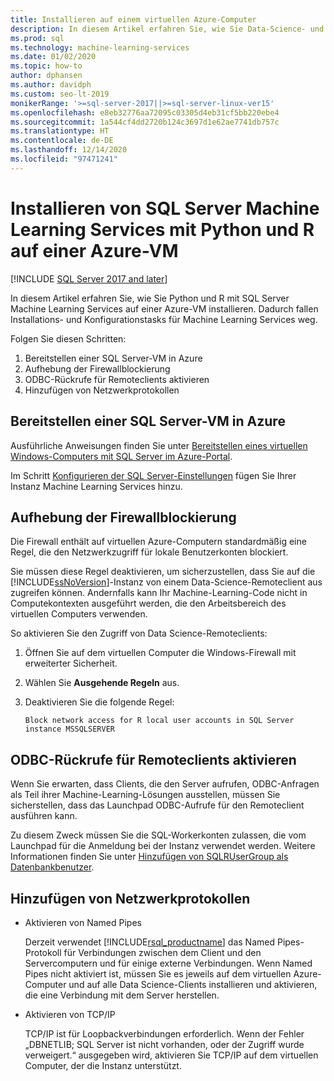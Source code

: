 ```yaml
---
title: Installieren auf einem virtuellen Azure-Computer
description: In diesem Artikel erfahren Sie, wie Sie Data-Science- und Machine Learning-Lösungen für R und Python mit SQL Server Machine Learning Services auf einer VM in der Azure-Cloud ausführen.
ms.prod: sql
ms.technology: machine-learning-services
ms.date: 01/02/2020
ms.topic: how-to
author: dphansen
ms.author: davidph
ms.custom: seo-lt-2019
monikerRange: '>=sql-server-2017||>=sql-server-linux-ver15'
ms.openlocfilehash: e8eb32776aa72095c03305d4eb31cf5bb220ebe4
ms.sourcegitcommit: 1a544cf4dd2720b124c3697d1e62ae7741db757c
ms.translationtype: HT
ms.contentlocale: de-DE
ms.lasthandoff: 12/14/2020
ms.locfileid: "97471241"
---
```

# <a name="install-sql-server-machine-learning-services-with-python-and-r-on-an-azure-virtual-machine"></a>Installieren von SQL Server Machine Learning Services mit Python und R auf einer Azure-VM
[!INCLUDE [SQL Server 2017 and later](../../includes/applies-to-version/sqlserver2017.md)]

In diesem Artikel erfahren Sie, wie Sie Python und R mit SQL Server Machine Learning Services auf einer Azure-VM installieren. Dadurch fallen Installations- und Konfigurationstasks für Machine Learning Services weg.

Folgen Sie diesen Schritten:

1. Bereitstellen einer SQL Server-VM in Azure
1. Aufhebung der Firewallblockierung
1. ODBC-Rückrufe für Remoteclients aktivieren
1. Hinzufügen von Netzwerkprotokollen

## <a name="provision-sql-server-virtual-machine-in-azure"></a>Bereitstellen einer SQL Server-VM in Azure

Ausführliche Anweisungen finden Sie unter [Bereitstellen eines virtuellen Windows-Computers mit SQL Server im Azure-Portal](/azure/virtual-machines/windows/sql/virtual-machines-windows-portal-sql-server-provision). 

Im Schritt [Konfigurieren der SQL Server-Einstellungen](/azure/virtual-machines/windows/sql/virtual-machines-windows-portal-sql-server-provision#3-configure-sql-server-settings) fügen Sie Ihrer Instanz Machine Learning Services hinzu.

<a name="firewall"></a>

## <a name="unblock-the-firewall"></a>Aufhebung der Firewallblockierung

Die Firewall enthält auf virtuellen Azure-Computern standardmäßig eine Regel, die den Netzwerkzugriff für lokale Benutzerkonten blockiert.

Sie müssen diese Regel deaktivieren, um sicherzustellen, dass Sie auf die [!INCLUDE[ssNoVersion](../../includes/ssnoversion-md.md)]-Instanz von einem Data-Science-Remoteclient aus zugreifen können.  Andernfalls kann Ihr Machine-Learning-Code nicht in Computekontexten ausgeführt werden, die den Arbeitsbereich des virtuellen Computers verwenden.

So aktivieren Sie den Zugriff von Data Science-Remoteclients:

1. Öffnen Sie auf dem virtuellen Computer die Windows-Firewall mit erweiterter Sicherheit.
2. Wählen Sie **Ausgehende Regeln** aus.
3. Deaktivieren Sie die folgende Regel:
  
     `Block network access for R local user accounts in SQL Server instance MSSQLSERVER`
  
## <a name="enable-odbc-callbacks-for-remote-clients"></a>ODBC-Rückrufe für Remoteclients aktivieren

Wenn Sie erwarten, dass Clients, die den Server aufrufen, ODBC-Anfragen als Teil ihrer Machine-Learning-Lösungen ausstellen, müssen Sie sicherstellen, dass das Launchpad ODBC-Aufrufe für den Remoteclient ausführen kann. 

Zu diesem Zweck müssen Sie die SQL-Workerkonten zulassen, die vom Launchpad für die Anmeldung bei der Instanz verwendet werden. Weitere Informationen finden Sie unter [Hinzufügen von SQLRUserGroup als Datenbankbenutzer](../security/create-a-login-for-sqlrusergroup.md).

<a name="network"></a>

## <a name="add-network-protocols"></a>Hinzufügen von Netzwerkprotokollen

+ Aktivieren von Named Pipes
  
  Derzeit verwendet [!INCLUDE[rsql_productname](../../includes/rsql-productname-md.md)] das Named Pipes-Protokoll für Verbindungen zwischen dem Client und den Servercomputern und für einige externe Verbindungen. Wenn Named Pipes nicht aktiviert ist, müssen Sie es jeweils auf dem virtuellen Azure-Computer und auf alle Data Science-Clients installieren und aktivieren, die eine Verbindung mit dem Server herstellen.
  
+ Aktivieren von TCP/IP

  TCP/IP ist für Loopbackverbindungen erforderlich. Wenn der Fehler „DBNETLIB; SQL Server ist nicht vorhanden, oder der Zugriff wurde verweigert.“ ausgegeben wird, aktivieren Sie TCP/IP auf dem virtuellen Computer, der die Instanz unterstützt.